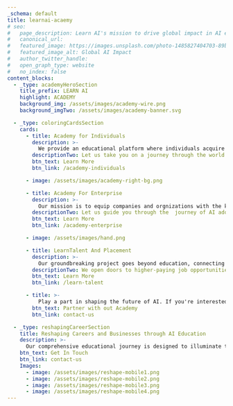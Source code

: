 ```yaml
---
_schema: default
title: learnai-acaemy
# seo:
#   page_description: Learn AI's mission to drive global impact in AI education and implementation
#   canonical_url:
#   featured_image: https://images.unsplash.com/photo-1485827404703-89b55fcc595e
#   featured_image_alt: Global AI Impact
#   author_twitter_handle:
#   open_graph_type: website
#   no_index: false
content_blocks:
  - _type: academyHeroSection
    title_prefix: LEARN AI
    highlight: ACADEMY
    background_img: /assets/images/academy-wire.png
    background_imgTwo: /assets/images/academy-banner.svg

  - _type: coloringCardsSection
    cards:
      - title: Academy for Individuals
        description: >-
          We provide an educational platform where individuals acquire new and high-paying skills to ultimately transform their careers.
        descriptionTwo: Let us take you on a journey through the world of AI education
        btn_text: Learn More
        btn_link: /academy-individuals

      - image: /assets/images/academy-right-bg.png

      - title: Academy For Enterprise
        description: >-
          Our mission is to equip companies and orgnizations with the knowledge and skills necessary to leverage AI across various departments and functions.
        descriptionTwo: Let us guide you through the  journey of AI adoption in your business
        btn_text: Learn More
        btn_link: /academy-enterprise

      - image: /assets/images/hand.png

      - title: LearnTalent And Placement
        description: >-
          Our groundbreaking project goes beyond education, connecting students directly to potential employers.
        descriptionTwo: We open doors to higher-paying job opportunities.
        btn_text: Learn More
        btn_link: /learn-talent

      - title: >-
          Play a part in shaping the future of AI. If you're interested, we invite you to join our mission. Let's turn our shared vision into reality.
        btn_text: Partner with out Academy
        btn_link: contact-us

  - _type: reshapingCareerSection
    title: Reshaping Careers and Businesses through AI Education
    description: >-
      Our comprehensive educational journey is designed to illuminate the path to the future of work, empowering individuals and businesses to harness the boundless potential of AI.
    btn_text: Get In Touch
    btn_link: contact-us
    Images:
      - image: /assets/images/reshape-mobile1.png
      - image: /assets/images/reshape-mobile2.png
      - image: /assets/images/reshape-mobile3.png
      - image: /assets/images/reshape-mobile4.png
---
```

